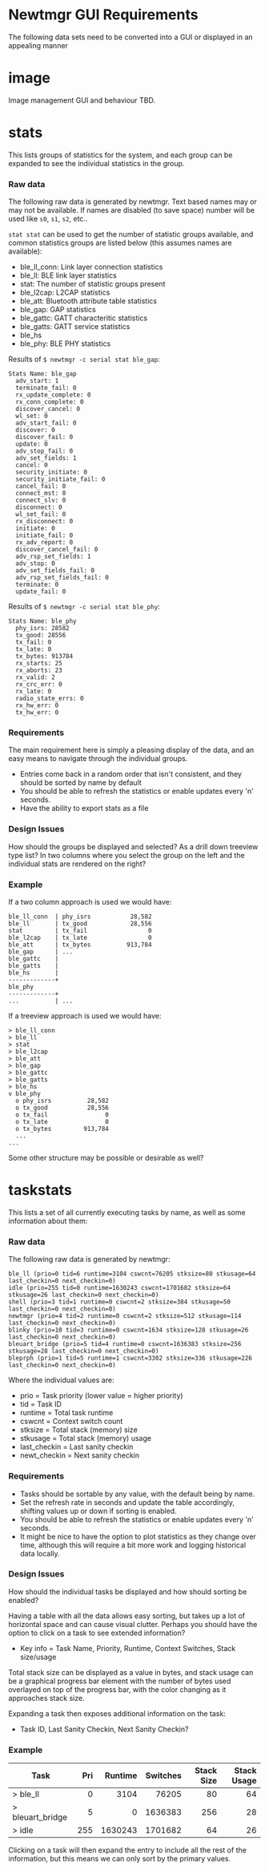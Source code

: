 # Newtmgr GUI Requirements

The following data sets need to be converted into a GUI or displayed in an
appealing manner

# image

Image management GUI and behaviour TBD.

# stats

This lists groups of statistics for the system, and each group can be
expanded to see the individual statistics in the group.

### Raw data

The following raw data is generated by newtmgr. Text based names may or may not
be available. If names are disabled (to save space) number will be used like
`s0`, `s1`, `s2`, etc..

`stat stat` can be used to get the number of statistic groups available, and
common statistics groups are listed below (this assumes names are available):

- ble_ll_conn: Link layer connection statistics
- ble_ll: BLE link layer statistics
- stat: The number of statistic groups present
- ble_l2cap: L2CAP statistics
- ble_att: Bluetooth attribute table statistics
- ble_gap: GAP statistics
- ble_gattc: GATT characteritic statistics
- ble_gatts: GATT service statistics
- ble_hs
- ble_phy: BLE PHY statistics

Results of `$ newtmgr -c serial stat ble_gap`:

```
Stats Name: ble_gap
  adv_start: 1
  terminate_fail: 0
  rx_update_complete: 0
  rx_conn_complete: 0
  discover_cancel: 0
  wl_set: 0
  adv_start_fail: 0
  discover: 0
  discover_fail: 0
  update: 0
  adv_stop_fail: 0
  adv_set_fields: 1
  cancel: 0
  security_initiate: 0
  security_initiate_fail: 0
  cancel_fail: 0
  connect_mst: 0
  connect_slv: 0
  disconnect: 0
  wl_set_fail: 0
  rx_disconnect: 0
  initiate: 0
  initiate_fail: 0
  rx_adv_report: 0
  discover_cancel_fail: 0
  adv_rsp_set_fields: 1
  adv_stop: 0
  adv_set_fields_fail: 0
  adv_rsp_set_fields_fail: 0
  terminate: 0
  update_fail: 0
```

Results of `$ newtmgr -c serial stat ble_phy`:

```
Stats Name: ble_phy
  phy_isrs: 28582
  tx_good: 28556
  tx_fail: 0
  tx_late: 0
  tx_bytes: 913784
  rx_starts: 25
  rx_aborts: 23
  rx_valid: 2
  rx_crc_err: 0
  rx_late: 0
  radio_state_errs: 0
  rx_hw_err: 0
  tx_hw_err: 0
```

### Requirements

The main requirement here is simply a pleasing display of the data, and an
easy means to navigate through the individual groups.

- Entries come back in a random order that isn't consistent, and they should
  be sorted by name by default
- You should be able to refresh the statistics or enable updates every 'n'
  seconds.
- Have the ability to export stats as a file

### Design Issues

How should the groups be displayed and selected? As a drill down treeview type
list? In two columns where you select the group on the left and the individual
stats are rendered on the right?

### Example

If a two column approach is used we would have:

```
ble_ll_conn  | phy_isrs           28,582
ble_ll       | tx_good            28,556
stat         | tx_fail                 0
ble_l2cap    | tx_late                 0
ble_att      | tx_bytes          913,784
ble_gap      | ...
ble_gattc    |
ble_gatts    |
ble_hs       |
-------------+
ble_phy
-------------+
...          | ...
```

If a treeview approach is used we would have:

```
> ble_ll_conn
> ble_ll
> stat
> ble_l2cap
> ble_att
> ble_gap
> ble_gattc
> ble_gatts
> ble_hs
v ble_phy
  o phy_isrs          28,582
  o tx_good           28,556
  o tx_fail                0
  o tx_late                0
  o tx_bytes         913,784
  ...
...
```

Some other structure may be possible or desirable as well?

# taskstats

This lists a set of all currently executing tasks by name, as well as some
information about them:

### Raw data

The following raw data is generated by newtmgr:

```
ble_ll (prio=0 tid=6 runtime=3104 cswcnt=76205 stksize=80 stkusage=64 last_checkin=0 next_checkin=0)
idle (prio=255 tid=0 runtime=1630243 cswcnt=1701682 stksize=64 stkusage=26 last_checkin=0 next_checkin=0)
shell (prio=3 tid=1 runtime=0 cswcnt=2 stksize=384 stkusage=50 last_checkin=0 next_checkin=0)
newtmgr (prio=4 tid=2 runtime=0 cswcnt=2 stksize=512 stkusage=114 last_checkin=0 next_checkin=0)
blinky (prio=10 tid=3 runtime=0 cswcnt=1634 stksize=128 stkusage=26 last_checkin=0 next_checkin=0)
bleuart_bridge (prio=5 tid=4 runtime=0 cswcnt=1636383 stksize=256 stkusage=28 last_checkin=0 next_checkin=0)
bleprph (prio=1 tid=5 runtime=1 cswcnt=3302 stksize=336 stkusage=226 last_checkin=0 next_checkin=0)
```

Where the individual values are:

- prio = Task priority (lower value = higher priority)
- tid = Task ID
- runtime = Total task runtime
- cswcnt = Context switch count
- stksize = Total stack (memory) size
- stkusage = Total stack (memory) usage
- last_checkin = Last sanity checkin
- newt_checkin = Next sanity checkin

### Requirements

- Tasks should be sortable by any value, with the default being by name.
- Set the refresh rate in seconds and update the table accordingly, shifting
  values up or down if sorting is enabled.
- You should be able to refresh the statistics or enable updates every 'n'
  seconds.
- It might be nice to have the option to plot statistics as they change over
  time, although this will require a bit more work and logging historical data
  locally.

### Design Issues

How should the individual tasks be displayed and how should sorting be enabled?

Having a table with all the data allows easy sorting, but takes up a lot of
horizontal space and can cause visual clutter. Perhaps you should have the
option to click on a task to see extended information?

- Key info = Task Name, Priority, Runtime, Context Switches, Stack size/usage

Total stack size can be displayed as a value in bytes, and stack usage can be
a graphical progress bar element with the number of bytes used overlayed on top
of the progress bar, with the color changing as it approaches stack size.

Expanding a task then exposes additional information on the task:

- Task ID, Last Sanity Checkin, Next Sanity Checkin?

### Example

| Task             | Pri | Runtime | Switches | Stack Size | Stack Usage |
|------------------|----:|--------:|---------:|-----------:|------------:|
| > ble_ll         |   0 |    3104 |    76205 |         80 |          64 |
| > bleuart_bridge |   5 |       0 |  1636383 |        256 |          28 |
| > idle           | 255 | 1630243 |  1701682 |         64 |          26 |

Clicking on a task will then expand the entry to include all the rest of the
information, but this means we can only sort by the primary values.
